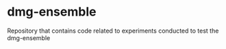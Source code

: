 # dmg-ensemble
Repository that contains code related to experiments conducted to test the dmg-ensemble
